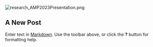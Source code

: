 ![research_AMP2023Presentation.png]({{site.baseurl}}/img/research_AMP2023Presentation.png)
## A New Post

Enter text in [Markdown](http://daringfireball.net/projects/markdown/). Use the toolbar above, or click the **?** button for formatting help.
